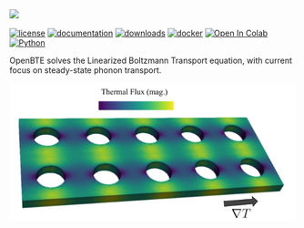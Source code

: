 
<img src="docs/source/_static/openbte_logo.png" width="300">

[![license](https://img.shields.io/github/license/romanodev/openbte)](https://github.com/romanodev/OpenBTE/blob/master/LICENSE)
[![documentation](https://readthedocs.org/projects/pip/badge/?version=latest)](https://openbte.readthedocs.io/en/latest/)
[![downloads](https://img.shields.io/pypi/dm/openbte)](https://pypi.org/project/openbte/)
[![docker](https://img.shields.io/docker/pulls/romanodev/openbte)](https://hub.docker.com/r/romanodev/openbte)
[![Open In Colab](https://colab.research.google.com/assets/colab-badge.svg)](https://colab.research.google.com/drive/18u1ieij2Wn6WEZFN2TmMteYHAJADMdSk?usp=sharing)
[![Python](https://img.shields.io/pypi/pyversions/openbte)](https://www.python.org/)

OpenBTE solves the Linearized Boltzmann Transport equation, with current focus on steady-state phonon transport.

![Thermal Flux](bte.png "Thermal Flux")












